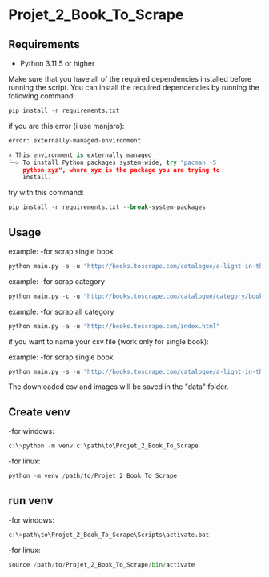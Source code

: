 # Projet_2_Book_To_Scrape


## Requirements

-   Python 3.11.5 or higher

Make sure that you have all of the required dependencies installed before running the script. You can install the required dependencies by running the following command:

```python
pip install -r requirements.txt
```
if you are this error (i use manjaro):
```python
error: externally-managed-environment

× This environment is externally managed
╰─> To install Python packages system-wide, try "pacman -S
    python-xyz", where xyz is the package you are trying to
    install.

```


try with this command:
```python
pip install -r requirements.txt --break-system-packages
```

## Usage

example:
-for scrap single book
```python
python main.py -s -u "http://books.toscrape.com/catalogue/a-light-in-the-attic_1000/index.html"
```

example:
-for scrap category
```python
python main.py -c -u "http://books.toscrape.com/catalogue/category/books/mystery_3/index.html"
```

example:
-for scrap all category
```python
python main.py -a -u "http://books.toscrape.com/index.html"
```

if you want to name your csv file (work only for single book):

example:
-for scrap single book
```python
python main.py -s -u "http://books.toscrape.com/catalogue/a-light-in-the-attic_1000/index.html" --name "Book number 1"
```
The downloaded csv and images will be saved in the "data" folder.

## Create venv

-for windows:
```python
c:\>python -m venv c:\path\to\Projet_2_Book_To_Scrape
```
-for linux:
```python
python -m venv /path/to/Projet_2_Book_To_Scrape
```
## run venv

-for windows:
```python
c:\>path\to\Projet_2_Book_To_Scrape\Scripts\activate.bat
```
-for linux:
```python
source /path/to/Projet_2_Book_To_Scrape/bin/activate
```




